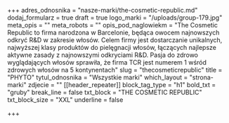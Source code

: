 +++
adres_odnosnika = "nasze-marki/the-cosmetic-republic.md"
dodaj_formularz = true
draft = true
logo_marki = "/uploads/group-179.jpg"
meta_opis = ""
meta_robots = ""
opis_pod_naglowiekm = "The Cosmetic Republic to firma narodzona w Barcelonie, będąca owocem najnowszych odkryć R&amp;D w zakresie włosów. Celem firmy jest dostarczanie unikalnych, najwyższej klasy produktów do pielęgnacji włosów, łączących najlepsze aktywne zasady z najnowszymi odkryciami R&amp;D. Pasja do zdrowo wyglądających włosów sprawiła, że firma TCR jest numerem 1 wśród zdrowych włosów na 5 kontynentach"
slug = "thecosmeticrepublic"
title = "PHYTO"
tytul_odnosnika = "Wszystkie marki"
which_layout = "strona-marki"
zdjecie = ""
[[header_repeater]]
block_tag_type = "h1"
bold_txt = "gruby"
break_line = false
txt_block = "THE COSMETIC REPUBLIC"
txt_block_size = "XXL"
underline = false

+++
